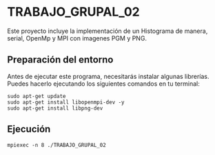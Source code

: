 # TRABAJO_GRUPAL_02
Este proyecto incluye la implementación de un Histograma de manera, serial, OpenMp y MPI con imagenes PGM y PNG.

## Preparación del entorno
Antes de ejecutar este programa, necesitarás instalar algunas librerías. Puedes hacerlo ejecutando los siguientes comandos en tu terminal:

    sudo apt-get update
    sudo apt-get install libopenmpi-dev -y
    sudo apt-get install libpng-dev

## Ejecución
    mpiexec -n 8 ./TRABAJO_GRUPAL_02

